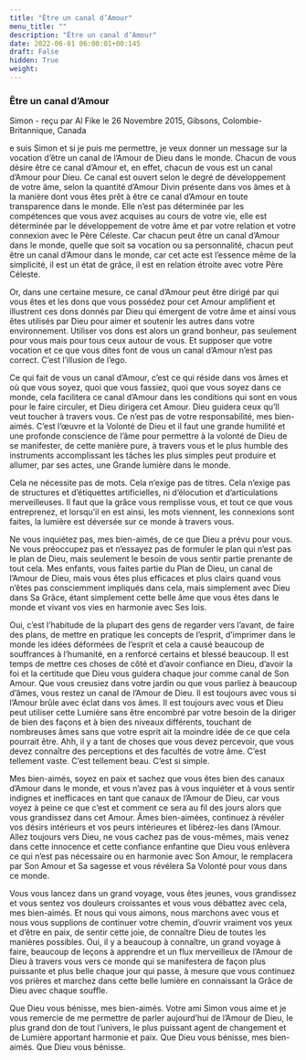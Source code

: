 ```yaml
---
title: "Être un canal d’Amour"
menu_title: ""
description: "Être un canal d’Amour"
date: 2022-06-01 06:00:01+00:145
draft: False
hidden: True
weight:
---
```

### Être un canal d’Amour

Simon - reçu par Al Fike le 26 Novembre 2015, Gibsons, Colombie-Britannique, Canada

e suis Simon et si je puis me permettre, je veux donner un message sur la vocation d’être un canal de l’Amour de Dieu dans le monde. Chacun de vous désire être ce canal d’Amour et, en effet, chacun de vous est un canal d’Amour pour Dieu. Ce canal est ouvert selon le degré de développement de votre âme, selon la quantité d’Amour Divin présente dans vos âmes et à la manière dont vous êtes prêt à être ce canal d’Amour en toute transparence dans le monde. Elle n’est pas déterminée par les compétences que vous avez acquises au cours de votre vie, elle est déterminée par le développement de votre âme et par votre relation et votre connexion avec le Père Céleste. Car chacun peut être un canal d’Amour dans le monde, quelle que soit sa vocation ou sa personnalité, chacun peut être un canal d’Amour dans le monde, car cet acte est l’essence même de la simplicité, il est un état de grâce, il est en relation étroite avec votre Père Céleste.

Or, dans une certaine mesure, ce canal d’Amour peut être dirigé par qui vous êtes et les dons que vous possédez pour cet Amour amplifient et illustrent ces dons donnés par Dieu qui émergent de votre âme et ainsi vous êtes utilisés par Dieu pour aimer et soutenir les autres dans votre environnement. Utiliser vos dons est alors un grand bonheur, pas seulement pour vous mais pour tous ceux autour de vous. Et supposer que votre vocation et ce que vous dites font de vous un canal d’Amour n’est pas correct. C’est l’illusion de l’ego.

Ce qui fait de vous un canal d’Amour, c’est ce qui réside dans vos âmes et où que vous soyez, quoi que vous fassiez, quoi que vous soyez dans ce monde, cela facilitera ce canal d’Amour dans les conditions qui sont en vous pour le faire circuler, et Dieu dirigera cet Amour. Dieu guidera ceux qu’Il veut toucher à travers vous. Ce n’est pas de votre responsabilité, mes bien-aimés. C’est l’œuvre et la Volonté de Dieu et il faut une grande humilité et une profonde conscience de l’âme pour permettre à la volonté de Dieu de se manifester, de cette manière pure, à travers vous et le plus humble des instruments accomplissant les tâches les plus simples peut produire et allumer, par ses actes, une Grande lumière dans le monde.

Cela ne nécessite pas de mots. Cela n’exige pas de titres. Cela n’exige pas de structures et d’étiquettes artificielles, ni d’élocution et d’articulations merveilleuses. Il faut que la grâce vous remplisse vous, et tout ce que vous entreprenez, et lorsqu’il en est ainsi, les mots viennent, les connexions sont faites, la lumière est déversée sur ce monde à travers vous.

Ne vous inquiétez pas, mes bien-aimés, de ce que Dieu a prévu pour vous. Ne vous préoccupez pas et n’essayez pas de formuler le plan qui n’est pas le plan de Dieu, mais seulement le besoin de vous sentir partie prenante de tout cela. Mes enfants, vous faites partie du Plan de Dieu, un canal de l’Amour de Dieu, mais vous êtes plus efficaces et plus clairs quand vous n’êtes pas consciemment impliqués dans cela, mais simplement avec Dieu dans Sa Grâce, étant simplement cette belle âme que vous êtes dans le monde et vivant vos vies en harmonie avec Ses lois.

Oui, c’est l’habitude de la plupart des gens de regarder vers l’avant, de faire des plans, de mettre en pratique les concepts de l’esprit, d’imprimer dans le monde les idées déformées de l’esprit et cela a causé beaucoup de souffrances à l’humanité, en a renforcé certains et blessé beaucoup. Il est temps de mettre ces choses de côté et d’avoir confiance en Dieu, d’avoir la foi et la certitude que Dieu vous guidera chaque jour comme canal de Son Amour. Que vous creusiez dans votre jardin ou que vous parliez à beaucoup d’âmes, vous restez un canal de l’Amour de Dieu. Il est toujours avec vous si l’Amour brûle avec éclat dans vos âmes. Il est toujours avec vous et Dieu peut utiliser cette Lumière sans être encombré par votre besoin de la diriger de bien des façons et à bien des niveaux différents, touchant de nombreuses âmes sans que votre esprit ait la moindre idée de ce que cela pourrait être. Ahh, il y a tant de choses que vous devez percevoir, que vous devez connaître des perceptions et des facultés de votre âme. C’est tellement vaste. C’est tellement beau. C’est si simple.

Mes bien-aimés, soyez en paix et sachez que vous êtes bien des canaux d’Amour dans le monde, et vous n’avez pas à vous inquiéter et à vous sentir indignes et inefficaces en tant que canaux de l’Amour de Dieu, car vous voyez à peine ce que c’est et comment ce sera au fil des jours alors que vous grandissez dans cet Amour. Âmes bien-aimées, continuez à révéler vos désirs intérieurs et vos peurs intérieures et libérez-les dans l’Amour. Allez toujours vers Dieu, ne vous cachez pas de vous-mêmes, mais venez dans cette innocence et cette confiance enfantine que Dieu vous enlèvera ce qui n’est pas nécessaire ou en harmonie avec Son Amour, le remplacera par Son Amour et Sa sagesse et vous révélera Sa Volonté pour vous dans ce monde.

Vous vous lancez dans un grand voyage, vous êtes jeunes, vous grandissez et vous sentez vos douleurs croissantes et vous vous débattez avec cela, mes bien-aimés. Et nous qui vous aimons, nous marchons avec vous et nous vous supplions de continuer votre chemin, d’ouvrir vraiment vos yeux et d’être en paix, de sentir cette joie, de connaître Dieu de toutes les manières possibles. Oui, il y a beaucoup à connaître, un grand voyage à faire, beaucoup de leçons à apprendre et un flux merveilleux de l’Amour de Dieu à travers vous vers ce monde qui se manifestera de façon plus puissante et plus belle chaque jour qui passe, à mesure que vous continuez vos prières et marchez dans cette belle lumière en connaissant la Grâce de Dieu avec chaque souffle.

Que Dieu vous bénisse, mes bien-aimés. Votre ami Simon vous aime et je vous remercie de me permettre de parler aujourd’hui de l’Amour de Dieu, le plus grand don de tout l’univers, le plus puissant agent de changement et de Lumière apportant harmonie et paix. Que Dieu vous bénisse, mes bien-aimés. Que Dieu vous bénisse.



